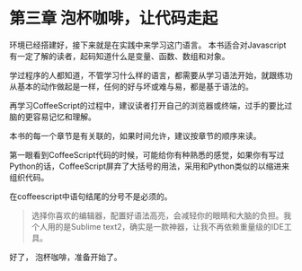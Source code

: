 第三章 泡杯咖啡，让代码走起
==

环境已经搭建好，接下来就是在实践中来学习这门语言。 
本书适合对Javascript有一定了解的读者，起码知道什么是变量、函数、数组和对象。

学过程序的人都知道，不管学习什么样的语言，都需要从学习语法开始，就跟练功从基本的动作做起是一样，任何的好与坏或难与易，都是基于语法的。

再学习CoffeeScript的过程中，建议读者打开自己的浏览器或终端，过手的要比过脑的更容易记忆和理解。

本书的每一个章节是有关联的，如果时间允许，建议按章节的顺序来读。

第一眼看到CoffeeScript代码的时候，可能给你有种熟悉的感觉，如果你有写过Python的话，CoffeeScript屏弃了大括号的用法，采用和Python类似的以缩进来组织代码。

在coffeescript中语句结尾的分号不是必须的。

> 选择你喜欢的编辑器，配置好语法高亮，会减轻你的眼睛和大脑的负担。我个人用的是Sublime text2，确实是一款神器，让我不再依赖重量级的IDE工具。

好了， 泡杯咖啡，准备开始了。
